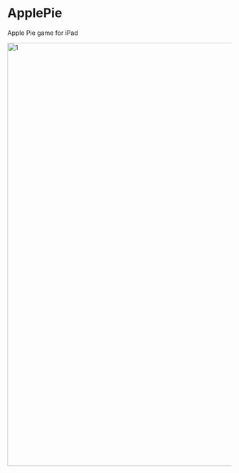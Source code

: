 # ApplePie
Apple Pie game for iPad

<img width="952" alt="1" src="https://user-images.githubusercontent.com/43841583/73297834-596caa80-421d-11ea-906c-60437d6ac0d7.png">

